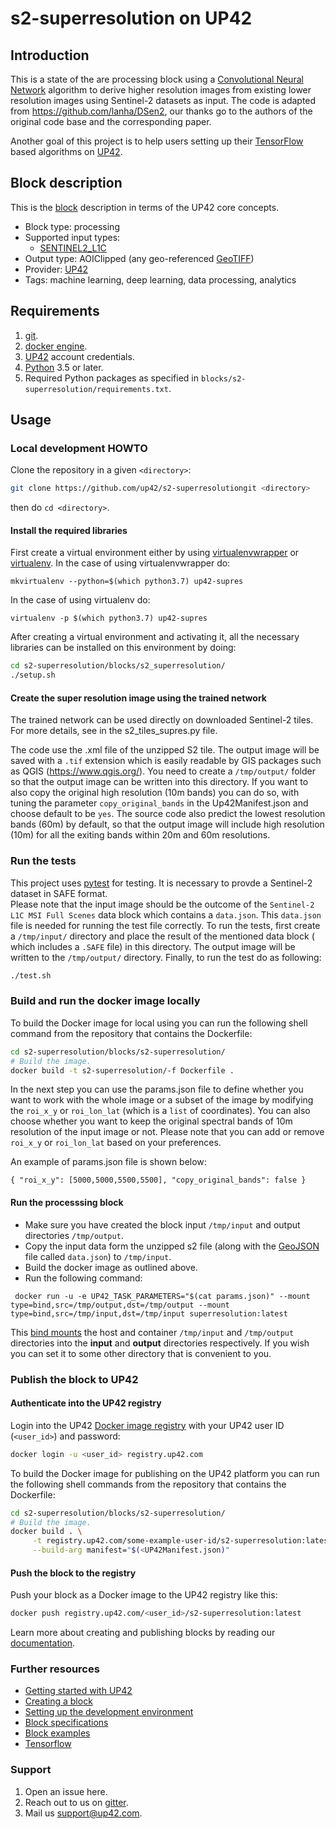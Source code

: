 # s2-superresolution on UP42
## Introduction

This is a state of the are processing block using a [Convolutional Neural Network](https://en.wikipedia.org/wiki/Convolutional_neural_network) 
algorithm to derive higher resolution images from existing lower resolution images using Sentinel-2 datasets as input.
The code is adapted from https://github.com/lanha/DSen2, our thanks go to the authors of the original code base and the 
corresponding paper.

Another goal of this project is to help users setting up their [TensorFlow](https://tensorflow.org) based algorithms on
[UP42](https://up42.com).

## Block description

This is the
[block](https://docs.up42.com/getting-started/core-concepts.html#blocks)
description in terms of the UP42 core concepts.

* Block type: processing
* Supported input types:
  * [SENTINEL2_L1C](https://docs.up42.com/up42-blocks/sobloo-s2-l1c.html)   
* Output type: AOIClipped (any geo-referenced [GeoTIFF](https://en.wikipedia.org/wiki/GeoTIFF))
* Provider: [UP42](https://up42.com)
* Tags: machine learning, deep learning, data processing, analytics

## Requirements

 1. [git](https://git-scm.com/).
 2. [docker engine](https://docs.docker.com/engine/).
 3. [UP42](https://up42.com) account credentials.
 4. [Python](https://python.org) 3.5 or later.
 5. Required Python packages as specified in
    `blocks/s2-superresolution/requirements.txt`.

## Usage

### Local development HOWTO

Clone the repository in a given `<directory>`:

```bash
git clone https://github.com/up42/s2-superresolutiongit <directory>
``` 

then do `cd <directory>`.
#### Install the required libraries
First create a virtual environment either by using [virtualenvwrapper](https://virtualenvwrapper.readthedocs.io/en/latest/) 
or [virtualenv](https://virtualenv.pypa.io/en/latest/).
In the case of using virtualenvwrapper do:

```mkvirtualenv --python=$(which python3.7) up42-supres```

In the case of using virtualenv do:

````
virtualenv -p $(which python3.7) up42-supres
````

After creating a virtual environment and activating it, all the necessary libraries can be installed on this environment by doing:

```bash
cd s2-superresolution/blocks/s2_superresolution/
./setup.sh
```
#### Create the super resolution image using the trained network

The trained network can be used directly on downloaded Sentinel-2 tiles. For more details, see in the s2_tiles_supres.py file.

The code use the .xml file of the unzipped S2 tile. The output image will be saved with a `.tif` extension which is
easily readable by GIS packages such as QGIS (https://www.qgis.org/).
You need to create a `/tmp/output/` folder so that the output image can be written into this directory.
If you want to also copy the original high resolution (10m bands) you can do so, with tuning the parameter
`copy_original_bands` in the Up42Manifest.json and choose default to be `yes`.
The source code also predict the lowest resolution bands (60m) by default, so that the output image will include high
resolution (10m) for all the exiting bands within 20m and 60m resolutions.


### Run the tests

This project uses [pytest](https://docs.pytest.org/en/latest/) for testing. It is necessary to provde a Sentinel-2
dataset in SAFE format.  
Please note that the input image should be the outcome of the `Sentinel-2 L1C MSI Full Scenes` data block which contains a
``data.json``. This ``data.json`` file is needed for running the test file correctly.
To run the tests, first create a `/tmp/input/` directory and place the result of the mentioned data block ( which
includes a `.SAFE` file) in this directory. 
The output image will be written to the `/tmp/output/` directory. Finally, to run the test do as following:

```bash
./test.sh
```

### Build and run the docker image locally

To build the Docker image for local using you can run the following shell command from the repository
that contains the Dockerfile: 

```bash
cd s2-superresolution/blocks/s2-superresolution/
# Build the image.
docker build -t s2-superresolution/-f Dockerfile .
```
In the next step you can use the params.json file to define whether you want to work with the whole image or 
a subset of the image by modifying the ``roi_x_y`` or ``roi_lon_lat`` (which is a `list` of coordinates).
You can also choose whether you want to keep the original spectral bands of 10m resolution of the input image or not. 
Please note that you can add or remove ``roi_x_y`` or ``roi_lon_lat`` based on your preferences.

An example of params.json file is shown below:

``
{
  "roi_x_y": [5000,5000,5500,5500],
  "copy_original_bands": false
}
``

#### Run the processsing block 

 * Make sure you have created the block input `/tmp/input` and output directories `/tmp/output`.
 * Copy the input data form the unzipped s2 file (along with the
   [GeoJSON](https://en.wikipedia.org/wiki/GeoJSON) file called
   `data.json`) to `/tmp/input`.
 * Build the docker image as outlined above.
 * Run the following command: 
 
```
 docker run -u -e UP42_TASK_PARAMETERS="$(cat params.json)" --mount type=bind,src=/tmp/output,dst=/tmp/output --mount type=bind,src=/tmp/input,dst=/tmp/input superresolution:latest
```
This [bind mounts](https://docs.docker.com/storage/bind-mounts/) the
host and container `/tmp/input` and `/tmp/output` directories into the
**input** and **output** directories respectively. If you wish you can
set it to some other directory that is convenient to you.

### Publish the block to UP42

#### Authenticate into the UP42 registry 

Login into the UP42 [Docker image registry](https://docs.docker.com/registry/) 
with your UP42 user ID (`<user_id>`) and password:

```bash
docker login -u <user_id> registry.up42.com
``` 

To build the Docker image for publishing on the UP42
platform you can run the following shell commands from the repository
that contains the Dockerfile:

```bash
cd s2-superresolution/blocks/s2-superresolution/
# Build the image.
docker build . \
     -t registry.up42.com/some-example-user-id/s2-superresolution:latest \
     --build-arg manifest="$(<UP42Manifest.json)"
```

#### Push the block to the registry

Push your block as a Docker image to the UP42 registry like this: 

```bash
docker push registry.up42.com/<user_id>/s2-superresolution:latest
```

Learn more about creating and publishing blocks by reading our
[documentation](https://docs.up42.com/getting-started/first-block.html#).

### Further resources

 * [Getting started with UP42](https://docs.up42.com/getting-started/index.html)
 * [Creating a block](https://docs.up42.com/getting-started/first-block.html)
 * [Setting up the development environment](https://docs.up42.com/getting-started/dev-setup.html)
 * [Block specifications](https://docs.up42.com/specifications/index.html)
 * [Block examples](https://docs.up42.com/examples/index.html)
 * [Tensorflow](https://www.tensorflow.org/)

### Support
  
 1. Open an issue here.
 2. Reach out to us on
      [gitter](https://gitter.im/up42-com/community).
 3. Mail us [support@up42.com](mailto:support@up42.com).

 


